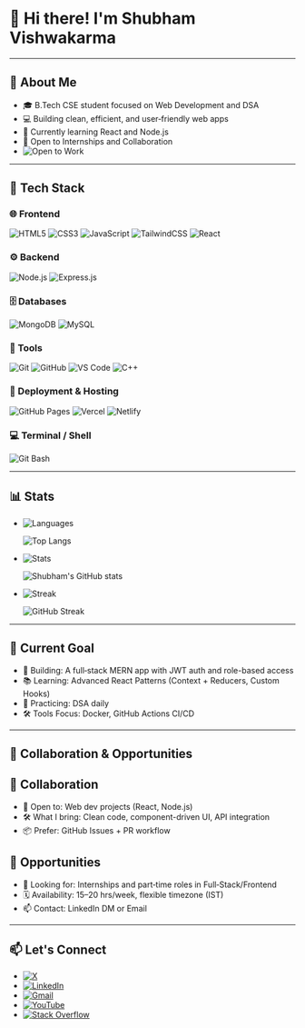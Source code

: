  #                                      👋 Hi there! I'm Shubham Vishwakarma
---
## 🚀 About Me
<!--
![Student](https://img.shields.io/badge/Student-B.Tech_CSE-blue?logo=graduation-cap)
![Web Dev](https://img.shields.io/badge/Web%20Dev-Available-green?logo=webcomponents.org)
![Learner](https://img.shields.io/badge/Learner-React/Node.js-informational?logo=book)
![Open to Work](https://img.shields.io/badge/Open%20to%20Work-Yes-brightgreen?logo=rocket)
![Location](https://img.shields.io/badge/Location-India-orange?logo=google-maps)
![Email](https://img.shields.io/badge/Email-sv8112004@gmail.com-red?logo=gmail)
-->

- 🎓 B.Tech CSE student focused on Web Development and DSA  
- 💻 Building clean, efficient, and user‑friendly web apps  
- 🌱 Currently learning React and Node.js  
- 🤝 Open to Internships and Collaboration  
 - <img src="https://img.shields.io/badge/Open%20to%20Work-🟢-brightgreen" alt="Open to Work" />
---
## 🧠 Tech Stack

### 🌐 Frontend
![HTML5](https://img.shields.io/badge/HTML5-E34F26?logo=html5&logoColor=white)
![CSS3](https://img.shields.io/badge/CSS3-1572B6?logo=css3&logoColor=white)
![JavaScript](https://img.shields.io/badge/JavaScript-F7DF1E?logo=javascript&logoColor=black)
![TailwindCSS](https://img.shields.io/badge/Tailwind_CSS-38B2AC?logo=tailwind-css&logoColor=white)
![React](https://img.shields.io/badge/React-61DAFB?logo=react&logoColor=black)

### ⚙️ Backend
![Node.js](https://img.shields.io/badge/Node.js-339933?logo=nodedotjs&logoColor=white)
![Express.js](https://img.shields.io/badge/Express.js-000000?logo=express&logoColor=white)

### 🗄️ Databases
![MongoDB](https://img.shields.io/badge/MongoDB-47A248?logo=mongodb&logoColor=white)
![MySQL](https://img.shields.io/badge/MySQL-4479A1?logo=mysql&logoColor=white)


### 🔧 Tools
![Git](https://img.shields.io/badge/Git-F05032?logo=git&logoColor=white)
![GitHub](https://img.shields.io/badge/GitHub-181717?logo=github&logoColor=white)
![VS Code](https://img.shields.io/badge/VS%20Code-007ACC?logo=visualstudiocode&logoColor=white)
![C++](https://img.shields.io/badge/C++-00599C?logo=cplusplus&logoColor=white)


### 🚀 Deployment & Hosting
![GitHub Pages](https://img.shields.io/badge/GitHub%20Pages-222222?logo=github&logoColor=white)
![Vercel](https://img.shields.io/badge/Vercel-000000?logo=vercel&logoColor=white)
![Netlify](https://img.shields.io/badge/Netlify-00C7B7?logo=netlify&logoColor=white)


### 💻 Terminal / Shell
![Git Bash](https://img.shields.io/badge/Git%20Bash-4EAA25?logo=gnu-bash&logoColor=white)

 
---

## 📊 Stats 
- ![Languages](https://img.shields.io/badge/Languages-Top%20Langs-4C9AFF?logo=codefactor&logoColor=white)
                                   
   ![Top Langs](https://github-readme-stats.vercel.app/api/top-langs/?username=ShubhamV-Codes&layout=compact&langs_count=6&exclude_repo=repo1,repo2&hide=html,css)
  
- ![Stats](https://img.shields.io/badge/GitHub-Stats-181717?logo=github&logoColor=white)
                                                      
    ![Shubham's GitHub stats](https://github-readme-stats.vercel.app/api?username=ShubhamV-Codes)
    
- ![Streak](https://img.shields.io/badge/Contribution-Streak-FF6B6B?logo=firefoxbrowser&logoColor=white)
                                  
   ![GitHub Streak](https://streak-stats.demolab.com?user=ShubhamV-Codes)
   
---
<!-- Current Goal -->
## 🎯 Current Goal

- 🚧 Building: A full‑stack MERN app with JWT auth and role-based access
- 📚 Learning: Advanced React Patterns (Context + Reducers, Custom Hooks)
- 🧪 Practicing: DSA daily 
- 🛠️ Tools Focus: Docker, GitHub Actions CI/CD
  

---
## 🧩 Collaboration & Opportunities
<!-- Collaboration -->
## 🤝 Collaboration

- 🧩 Open to: Web dev projects (React, Node.js)
- 🛠️ What I bring: Clean code, component-driven UI, API integration
- 📦 Prefer: GitHub Issues + PR workflow
 <!-- 🤖 Interests: AI integrations, automation scripts, DevOps tooling -->

<!-- Opportunities -->

## 🌟 Opportunities

- 💼 Looking for: Internships and part‑time roles in Full‑Stack/Frontend
- 🗓️ Availability: 15–20 hrs/week, flexible timezone (IST)
- 📫 Contact: LinkedIn DM or Email
  <!--- 🧭 Domains: SaaS, Ed‑Tech, DevTools, Open‑Source -->
 <!-- 🧾 Portfolio: Check pinned repos on my profile -->

---
## 📫 Let's Connect
- [![X](https://img.shields.io/badge/X-000000?logo=x&logoColor=white)](https://x.com/shubhamvcodes)
- [![LinkedIn](https://img.shields.io/badge/LinkedIn-0A66C2?logo=linkedin&logoColor=white)](https://linkedin.com/in/shubhamvishwakarma-engineer)
- [![Gmail](https://img.shields.io/badge/Gmail-EA4335?logo=gmail&logoColor=white)](mailto:sv8112004@gmail.com)
- [![YouTube](https://img.shields.io/badge/YouTube-FF0000?logo=youtube&logoColor=white)](https://www.youtube.com/@shubhamwritecodes)  
- [![Stack Overflow](https://img.shields.io/badge/Stack%20Overflow-F58025?logo=stackoverflow&logoColor=white)](https://stackoverflow.com/users/29092165/shubham-vishwakarma)  


